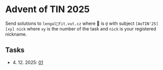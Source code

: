# Advent of TIN 2025

Send solutions to `lengal🐉fit.vut.cz` where 🐉 is `@` with subject `[AoTIN'25][xy] nick` where `xy` is the number of the task and `nick` is your registered nickname.

## Tasks
* 4\. 12\. 2025: [01](/01.pdf)
